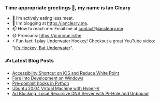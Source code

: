 ### Time appropriate greetings 👋, my name is Ian Cleary
- 🌱 I’m actively eating less meat.
- 💬 I'm blogging at https://iancleary.me.
- 📫 How to reach me: Email me at [contact@iancleary.me](mailto:contact@iancleary.me).
- 😄 Pronouns: https://pronoun.is/he.
- ⚡ Fun fact: I play Underwater Hockey! Checkout a great YouTube video: "[It's Hockey, But Underwater](https://www.youtube.com/watch?v=SAukrpTEvZA)".

### ✍ Latest Blog Posts

<!-- BLOG-POST-LIST:START -->
- [Accessibility Shortcut on iOS and Reduce White Point](https://www.iancleary.me/accessibility-shortcut-on-ios-and-reduce-white-point)
- [Fore Into Development on Windows](https://www.iancleary.me/fore-into-development-on-windows)
- [Pre-commit hooks in Python](https://www.iancleary.me/pre-commit-hooks-in-python)
- [Ubuntu 20.04 Virtual Machine with Hyper-V](https://www.iancleary.me/ubuntu-20-04-virtual-machine-with-hyper-v)
- [Ad Blocking, Local Recursive DNS Server with Pi-Hole and Unbound](https://www.iancleary.me/ad-blocking-local-recursive-dns-server-with-pi-hole-and-unbound)
<!-- BLOG-POST-LIST:END -->
